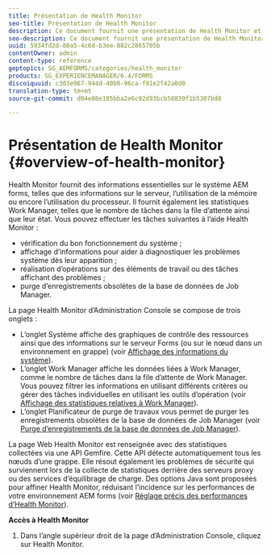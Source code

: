 ```yaml
---
title: Présentation de Health Monitor
seo-title: Présentation de Health Monitor
description: Ce document fournit une présentation de Health Monitor et des détails sur la manière dont vous pouvez y accéder.
seo-description: Ce document fournit une présentation de Health Monitor et des détails sur la manière dont vous pouvez y accéder.
uuid: 5934fd2d-80a5-4c6d-b3ee-882c2865705b
contentOwner: admin
content-type: reference
geptopics: SG_AEMFORMS/categories/health_monitor
products: SG_EXPERIENCEMANAGER/6.4/FORMS
discoiquuid: c303e967-944d-40b0-96ca-f91e2f42a0d0
translation-type: tm+mt
source-git-commit: d04e08e105bba2e6c92d93bcb58839f1b5307bd8

---
```



# Présentation de Health Monitor {#overview-of-health-monitor}

Health Monitor fournit des informations essentielles sur le système AEM forms, telles que des informations sur le serveur, l’utilisation de la mémoire ou encore l’utilisation du processeur. Il fournit également les statistiques Work Manager, telles que le nombre de tâches dans la file d’attente ainsi que leur état. Vous pouvez effectuer les tâches suivantes à l’aide Health Monitor :

* vérification du bon fonctionnement du système ;
* affichage d’informations pour aider à diagnostiquer les problèmes système dès leur apparition ;
* réalisation d’opérations sur des éléments de travail ou des tâches affichant des problèmes ;
* purge d’enregistrements obsolètes de la base de données de Job Manager.

La page Health Monitor d’Administration Console se compose de trois onglets :

* L’onglet Système affiche des graphiques de contrôle des ressources ainsi que des informations sur le serveur Forms (ou sur le nœud dans un environnement en grappe) (voir [Affichage des informations du système](/help/forms/using/admin-help/view-system-information.md#view-system-information)).
* L’onglet Work Manager affiche les données liées à Work Manager, comme le nombre de tâches dans la file d’attente de Work Manager. Vous pouvez filtrer les informations en utilisant différents critères ou gérer des tâches individuelles en utilisant les outils d’opération (voir [Affichage des statistiques relatives à Work Manager](/help/forms/using/admin-help/view-statistics-related-manager.md#view-statistics-related-to-work-manager)).
* L’onglet Planificateur de purge de travaux vous permet de purger les enregistrements obsolètes de la base de données de Job Manager (voir [Purge d’enregistrements de la base de données de Job Manager](/help/forms/using/admin-help/purge-records-job-manager-database.md#purge-records-from-the-job-manager-database)).

La page Web Health Monitor est renseignée avec des statistiques collectées via une API Gemfire. Cette API détecte automatiquement tous les nœuds d’une grappe. Elle résout également les problèmes de sécurité qui surviennent lors de la collecte de statistiques derrière des serveurs proxy ou des services d’équilibrage de charge. Des options Java sont proposées pour affiner Health Monitor, réduisant l’incidence sur les performances de votre environnement AEM forms (voir [Réglage précis des performances d’Health Monitor](/help/forms/using/admin-help/fine-tuning-health-monitor-performance.md#fine-tuning-health-monitor-performance)).

**Accès à Health Monitor**

1. Dans l’angle supérieur droit de la page d’Administration Console, cliquez sur Health Monitor.

